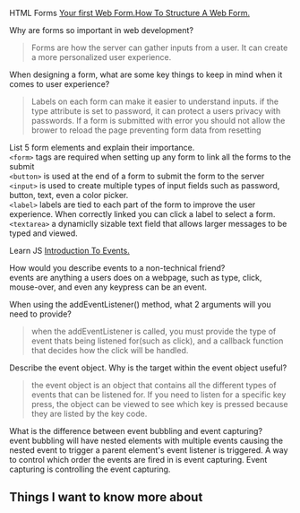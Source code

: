 HTML Forms
[Your first Web Form.](https://developer.mozilla.org/en-US/docs/Learn/Forms/Your_first_form)[How To Structure A Web Form.](https://developer.mozilla.org/en-US/docs/Learn/Forms/How_to_structure_a_web_form)

Why are forms so important in web development?
>Forms are how the server can gather inputs from a user. It can create a more personalized user experience. 


When designing a form, what are some key things to keep in mind when it comes to user experience?
> Labels on each form can make it easier to understand inputs. if the type attribute is set to password, it can protect a users privacy with passwords.
> If a form is submitted with error you should not allow the brower to reload the page preventing form data from resetting



List 5 form elements and explain their importance.  
```<form>``` tags are required when setting up any form to link all the forms to the submit  
```<button>``` is used at the end of a form to submit the form to the server  
```<input>``` is used to create multiple types of input fields such as password, button, text, even a color picker.  
```<label>``` labels are tied to each part of the form to improve the user experience. When correctly linked you can click a label to select a form.  
```<textarea>``` a dynamiclly sizable text field that allows larger messages to be typed and viewed.  

Learn JS
[Introduction To Events.](https://developer.mozilla.org/en-US/docs/Learn/JavaScript/Building_blocks/Events)

How would you describe events to a non-technical friend?  
events are anything a users does on a webpage, such as type, click, mouse-over, and even any keypress can be an event. 


When using the addEventListener() method, what 2 arguments will you need to provide?  
>when the addEventListener is called, you must provide the type of event thats being listened for(such as click), and a callback function that decides how the click will be handled.  


Describe the event object. Why is the target within the event object useful?  
>the event object is an object that contains all the different types of events that can be listened for. If you need to listen for a specific key press, the object can be viewed to see which key is pressed because they are listed by the key code.  


What is the difference between event bubbling and event capturing?  
event bubbling will have nested elements with multiple events causing the nested event to trigger a parent element's event listener is triggered. A way to control which order the events are fired in is event capturing. Event capturing is controlling the event capturing. 



## Things I want to know more about
